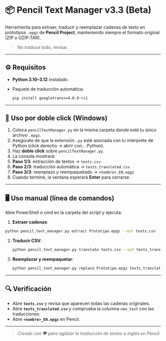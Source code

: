 # 📦 Pencil Text Manager v3.3 (Beta)

Herramienta para extraer, traducir y reemplazar cadenas de texto en prototipos `.epgz` de **Pencil Project**, manteniendo siempre el formato original (ZIP o GZIP‑TAR).

> No traduce todo, revisar.

---

## ⚙️ Requisitos

* **Python 3.10–3.12** instalado.
* Paquete de traducción automática:

  ```bash
  pip install googletrans==4.0.0-rc1
  ```
---

## 🚀 Uso por **doble click** (Windows)
1. Coloca `pencilTextManager.py` en la misma carpeta donde esté tu único archivo `.epgz`.
2. Asegúrate de que la extensión `.py` esté asociada con tu intérprete de Python (click derecho -> abrir con... Python).
3. Haz **doble click** sobre `pencilTextManager.py`.
4. La consola mostrará:
 1. **Paso 1/3**: extracción de textos → `texts.csv`
 2. **Paso 2/3**: traducción automática → `texts_translated.csv`
 3. **Paso 3/3**: reemplazo y reempaquetado → `<nombre>_EN.epgz`
5. Cuando termine, la ventana esperará **Enter** para cerrarse.

---

## 🖥️ Uso manual (línea de comandos)
Abre PowerShell o cmd en la carpeta del script y ejecuta:

1. **Extraer cadenas**:
 ```bash
 python pencil_text_manager.py extract Prototipo.epgz --out texts.csv
````

2. **Traducir CSV**:

   ```bash
   python pencil_text_manager.py translate texts.csv --out texts_translated.csv
   ```

3. **Reemplazar y reempaquetar**:

   ```bash
   python pencil_text_manager.py replace Prototipo.epgz texts_translated.csv --out Prototipo_EN.epgz
   ```

---

## 🔍 Verificación

* Abre **`texts.csv`** y revisa que aparecen todas las cadenas originales.
* Abre **`texts_translated.csv`** y comprueba la columna `new_text` con las traducciones.
* Abre **`<nombre>_EN.epgz`** en Pencil.

---

> *Creado con ❤️ para agilizar la traducción de textos a inglés en Pencil.*

